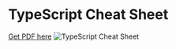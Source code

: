 # TypeScript Cheat Sheet
[Get PDF here](https://doabledanny.gumroad.com/l/typescript-cheat-sheet-pdf)
![TypeScript Cheat Sheet](https://public-files.gumroad.com/xy6c9wjr1rrx6sb2wxwxhk3bjtns)
